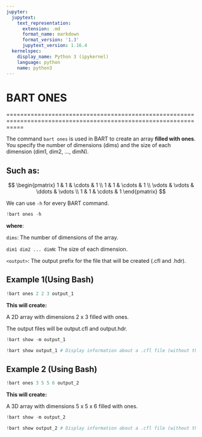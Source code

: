 ```yaml
---
jupyter:
  jupytext:
    text_representation:
      extension: .md
      format_name: markdown
      format_version: '1.3'
      jupytext_version: 1.16.4
  kernelspec:
    display_name: Python 3 (ipykernel)
    language: python
    name: python3
---
```


<!-- #region -->
# BART ONES

=================================================================================================================

The command `bart ones` is used in BART to create an array **filled with ones**. You specify the number of dimensions (dims) and the size of each dimension (dim1, dim2, ..., dimN). 

## Such as:


$$ 
\begin{pmatrix} 
1 & 1 & \cdots & 1 \\ 
1 & 1 & \cdots & 1 \\ 
\vdots & \vdots & \ddots & \vdots \\ 
1 & 1 & \cdots & 1 
\end{pmatrix}
$$


We can use `-h` for every BART command.
<!-- #endregion -->

```python
!bart ones -h
```

**where**:

`dims`: The number of dimensions of the array.

`dim1 dim2 ... dimN`: The size of each dimension.

`<output>`: The output prefix for the file that will be created (<output>.cfl and <output>.hdr).


## Example 1(Using Bash)

```python
!bart ones 2 2 3 output_1
```

**This will create:**

A 2D array with dimensions 2 x 3 filled with ones.

The output files will be output.cfl and output.hdr.

```python
!bart show -m output_1
```

```python
!bart show output_1 # Display information about a .cfl file (without the .cfl extension)
```

## Example 2 (Using Bash)

```python
!bart ones 3 5 5 6 output_2
```

**This will create:**

A 3D array with dimensions 5 x 5 x 6 filled with ones.

```python
!bart show -m output_2
```

```python
!bart show output_2 # Display information about a .cfl file (without the .cfl extension)
```

```python

```
